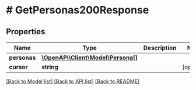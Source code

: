 # # GetPersonas200Response

## Properties

| Name         | Type                                              | Description | Notes      |
| ------------ | ------------------------------------------------- | ----------- | ---------- |
| **personas** | [**\OpenAPI\Client\Model\Persona[]**](Persona.md) |             |
| **cursor**   | **string**                                        |             | [optional] |

[[Back to Model list]](../../README.md#models) [[Back to API list]](../../README.md#endpoints) [[Back to README]](../../README.md)
